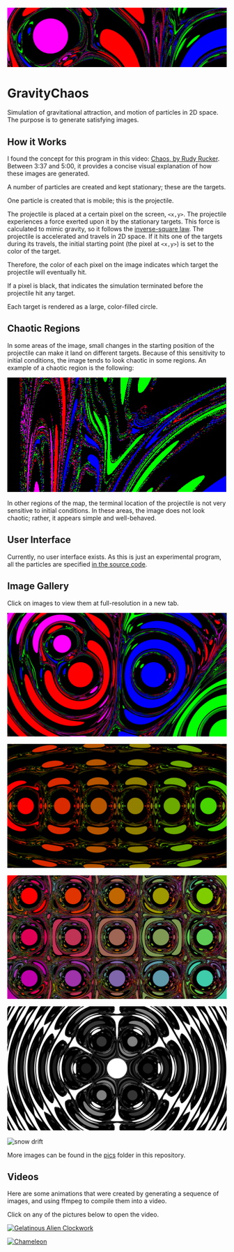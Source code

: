 ![gravity chaos banner](pics/banner.png?raw=true "Gravity Chaos")


# GravityChaos
Simulation of gravitational attraction, and motion of particles in 2D space.
The purpose is to generate satisfying images.


## How it Works

I found the concept for this program in this video: [Chaos, by Rudy Rucker](https://youtu.be/ICrNOTQBS8U?t=217).  Between 3:37 and 5:00, it provides a concise visual explanation of how these images are generated.

A number of particles are created and kept stationary; these are the targets.

One particle is created that is mobile; this is the projectile.

The projectile is placed at a certain pixel on the screen, `<x,y>`. The projectile experiences a force exerted upon it by the stationary targets. This force is calculated to mimic gravity, so it follows the [inverse-square law](https://en.wikipedia.org/wiki/Inverse-square_law). The projectile is accelerated and travels in 2D space. If it hits one of the targets during its travels, the initial starting point (the pixel at `<x,y>`) is set to the color of the target.

Therefore, the color of each pixel on the image indicates which target the projectile will eventually hit.

If a pixel is black, that indicates the simulation terminated before the projectile hit any target.

Each target is rendered as a large, color-filled circle.


## Chaotic Regions

In some areas of the image, small changes in the starting position of the projectile can make it land on different targets. Because of this sensitivity to initial conditions, the image tends to look chaotic in some regions. An example of a chaotic region is the following:

![chaotic region example](pics/chaotic%20region%20example.png?raw=true "A Chaotic Region")

In other regions of the map, the terminal location of the projectile is not very sensitive to initial conditions. In these areas, the image does not look chaotic; rather, it appears simple and well-behaved.


## User Interface
Currently, no user interface exists. As this is just an experimental program, all the particles are specified [in the source code](GravityChaos/GravityChaos/Form1.cs).


## Image Gallery
Click on images to view them at full-resolution in a new tab.

![Granular Lava Lamp](pics/granular%20lava%20lamp%202%20high%20res.png?raw=true "Granular Lava Lamp")

![Ornate Linear Array](pics/ornate%20linear%20array.png?raw=true "Ornate Linear Array")

![Matrix Gradient](pics/matrix%20gradient%20high%20res.png?raw=true "Matrix Gradient")

![Hexagonal Grayscale](pics/hexagonal%20grayscale.png?raw=true "Hexagonal Grayscale")

![snow drift](pics/snow%20drift%20high%20res.png?raw=true "Snow Drift")

More images can be found in the [pics](pics/) folder in this repository.


## Videos
Here are some animations that were created by generating a sequence of images, and using ffmpeg to compile them into a video.

Click on any of the pictures below to open the video.

[![Gelatinous Alien Clockwork](https://img.youtube.com/vi/q59parajCWQ/0.jpg)](https://www.youtube.com/watch?v=q59parajCWQ)

[![Chameleon](https://img.youtube.com/vi/00W9rgBazVI/0.jpg)](https://www.youtube.com/watch?v=00W9rgBazVI)
